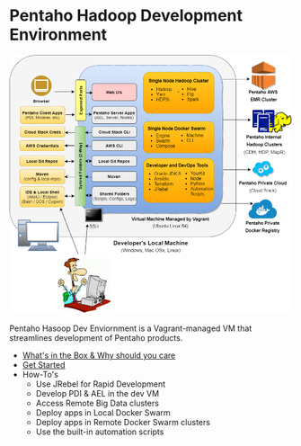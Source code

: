 # Pentaho Hadoop Development Environment

![Arch Diagram](pentaho-hadoop-dev-high-level-diagram.png)

Pentaho Hasoop Dev Enviornment is a Vagrant-managed VM that streamlines development of Pentaho products.

* [What's in the Box & Why should you care](wiki/whats-in-the-box.md)
* [Get Started](wiki/setup/getting-started.md)
* How-To's
  - Use JRebel for Rapid Development
  - Develop PDI & AEL in the dev VM
  - Access Remote Big Data clusters
  - Deploy apps in Local Docker Swarm
  - Deploy apps in Remote Docker Swarm clusters
  - Use the built-in automation scripts
